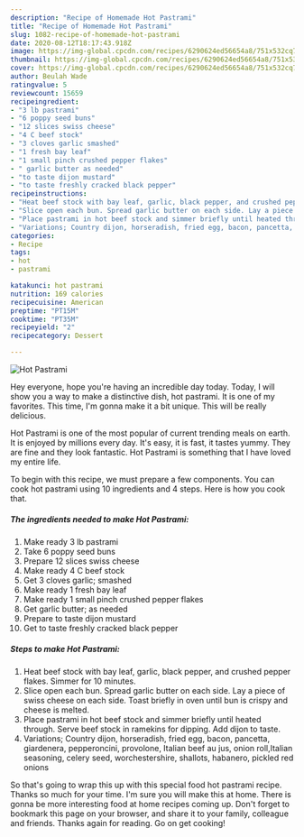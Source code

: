 ```yaml
---
description: "Recipe of Homemade Hot Pastrami"
title: "Recipe of Homemade Hot Pastrami"
slug: 1082-recipe-of-homemade-hot-pastrami
date: 2020-08-12T18:17:43.918Z
image: https://img-global.cpcdn.com/recipes/6290624ed56654a8/751x532cq70/hot-pastrami-recipe-main-photo.jpg
thumbnail: https://img-global.cpcdn.com/recipes/6290624ed56654a8/751x532cq70/hot-pastrami-recipe-main-photo.jpg
cover: https://img-global.cpcdn.com/recipes/6290624ed56654a8/751x532cq70/hot-pastrami-recipe-main-photo.jpg
author: Beulah Wade
ratingvalue: 5
reviewcount: 15659
recipeingredient:
- "3 lb pastrami"
- "6 poppy seed buns"
- "12 slices swiss cheese"
- "4 C beef stock"
- "3 cloves garlic smashed"
- "1 fresh bay leaf"
- "1 small pinch crushed pepper flakes"
- " garlic butter as needed"
- "to taste dijon mustard"
- "to taste freshly cracked black pepper"
recipeinstructions:
- "Heat beef stock with bay leaf, garlic, black pepper, and crushed pepper flakes. Simmer for 10 minutes."
- "Slice open each bun. Spread garlic butter on each side. Lay a piece of swiss  cheese on each side. Toast briefly in oven until bun is crispy and cheese is melted."
- "Place pastrami in hot beef stock and simmer briefly until heated through. Serve beef stock in ramekins for dipping. Add dijon to taste."
- "Variations; Country dijon, horseradish, fried egg, bacon, pancetta, giardenera, pepperoncini, provolone, Italian beef au jus, onion roll,Italian seasoning, celery seed, worchestershire, shallots, habanero, pickled red onions"
categories:
- Recipe
tags:
- hot
- pastrami

katakunci: hot pastrami 
nutrition: 169 calories
recipecuisine: American
preptime: "PT15M"
cooktime: "PT35M"
recipeyield: "2"
recipecategory: Dessert

---
```



![Hot Pastrami](https://img-global.cpcdn.com/recipes/6290624ed56654a8/751x532cq70/hot-pastrami-recipe-main-photo.jpg)

Hey everyone, hope you're having an incredible day today. Today, I will show you a way to make a distinctive dish, hot pastrami. It is one of my favorites. This time, I'm gonna make it a bit unique. This will be really delicious.



Hot Pastrami is one of the most popular of current trending meals on earth. It is enjoyed by millions every day. It's easy, it is fast, it tastes yummy. They are fine and they look fantastic. Hot Pastrami is something that I have loved my entire life.


To begin with this recipe, we must prepare a few components. You can cook hot pastrami using 10 ingredients and 4 steps. Here is how you cook that.

<!--inarticleads1-->

##### The ingredients needed to make Hot Pastrami:

1. Make ready 3 lb pastrami
1. Take 6 poppy seed buns
1. Prepare 12 slices swiss cheese
1. Make ready 4 C beef stock
1. Get 3 cloves garlic; smashed
1. Make ready 1 fresh bay leaf
1. Make ready 1 small pinch crushed pepper flakes
1. Get  garlic butter; as needed
1. Prepare to taste dijon mustard
1. Get to taste freshly cracked black pepper




<!--inarticleads2-->

##### Steps to make Hot Pastrami:

1. Heat beef stock with bay leaf, garlic, black pepper, and crushed pepper flakes. Simmer for 10 minutes.
1. Slice open each bun. Spread garlic butter on each side. Lay a piece of swiss  cheese on each side. Toast briefly in oven until bun is crispy and cheese is melted.
1. Place pastrami in hot beef stock and simmer briefly until heated through. Serve beef stock in ramekins for dipping. Add dijon to taste.
1. Variations; Country dijon, horseradish, fried egg, bacon, pancetta, giardenera, pepperoncini, provolone, Italian beef au jus, onion roll,Italian seasoning, celery seed, worchestershire, shallots, habanero, pickled red onions




So that's going to wrap this up with this special food hot pastrami recipe. Thanks so much for your time. I'm sure you will make this at home. There is gonna be more interesting food at home recipes coming up. Don't forget to bookmark this page on your browser, and share it to your family, colleague and friends. Thanks again for reading. Go on get cooking!
